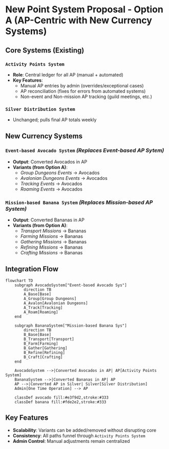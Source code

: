 
# New Point System Proposal - Option A (AP-Centric with New Currency Systems)

## Core Systems (Existing)
### `Activity Points System`
- **Role**: Central ledger for all AP (manual + automated)
- **Key Features**:
  - Manual AP entries by admin (overrides/exceptional cases)
  - AP reconciliation (fixes for errors from automated systems)
  - Non-event and Non-mission AP tracking (guild meetings, etc.)

### `Silver Distribution System`
- Unchanged; pulls final AP totals weekly

## New Currency Systems
### `Event-based Avocado System` *(Replaces Event-based AP Sytem)*
- **Output**: Converted Avocados in AP
- **Variants (from Option A)**:
  - *Group Dungeons Events* → Avocados
  - *Avalonian Dungeons Events* → Avocados  
  - *Tracking Events* → Avocados
  - *Roaming Events* → Avocados

### `Mission-based Banana System` *(Replaces Mission-based AP System)*
- **Output**: Converted Bananas in AP
- **Variants (from Option A)**:
  - *Transport Missions* → Bananas
  - *Farming Missions* → Bananas
  - *Gathering Missions* → Bananas
  - *Refining Missions* → Bananas  
  - *Crafting Missions* → Bananas

## Integration Flow
```mermaid
flowchart TD
    subgraph AvocadoSystem["Event-based Avocado Sys"]
        direction TB
        A_Base[Base]
        A_Group[Group Dungeons]
        A_Avalon[Avalonian Dungeons]
        A_Track[Tracking]
        A_Roam[Roaming]
    end

    subgraph BananaSystem["Mission-based Banana Sys"]
        direction TB
        B_Base[Base]
        B_Transport[Transport]
        B_Farm[Farming]
        B_Gather[Gathering]
        B_Refine[Refining]
        B_Craft[Crafting]
    end

    AvocadoSystem -->|Converted Avocados in AP| AP[Activity Points System]
    BananaSystem -->|Converted Bananas in AP| AP
    AP -->|Converted AP in Silver| Silver[Silver Distribution]
    Admin[One Time Operation] --> AP

    classDef avocado fill:#e3f9d2,stroke:#333
    classDef banana fill:#fde2e2,stroke:#333
```

## Key Features
- **Scalability**: Variants can be added/removed without disrupting core
- **Consistency**: All paths funnel through `Activity Points System`
- **Admin Control**: Manual adjustments remain centralized
